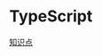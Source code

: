 # TypeScript
<p id="3bHbW7Y6EAbDtbxEx7EBkP">

[知识点](./%E7%9F%A5%E8%AF%86%E7%82%B9/index.md)

</p>



